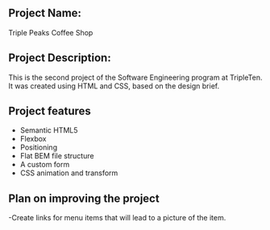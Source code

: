 ## Project Name: 
Triple Peaks Coffee Shop

## Project Description: 
This is the second project of the Software Engineering program at TripleTen. It was created using HTML and CSS, based on the design brief.

## Project features

- Semantic HTML5
- Flexbox
- Positioning
- Flat BEM file structure
- A custom form
- CSS animation and transform

## Plan on improving the project

-Create links for menu items that will lead to a picture of the item.
